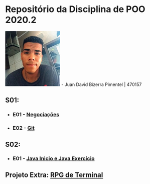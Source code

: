 # Repositório da Disciplina de POO 2020.2
<img src="foto.jpg" width="175">
- Juan David Bizerra Pimentel | 470157

## S01: 
- ### E01 - [Negociações](Projeto_01_Inicio/E01)
- ### E02 - [Git](Projeto_01_Inicio/E02)

## S02: 
- ### E01 - [Java Inicio e Java Exercício](Projeto_02_Java/)

## Projeto Extra: [RPG de Terminal](RPG/)


